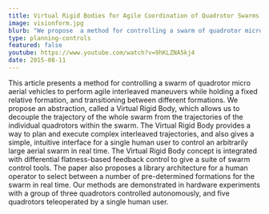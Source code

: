 ```yaml
---
title: Virtual Rigid Bodies for Agile Coordination of Quadrotor Swarms and Human-Swarm Teleoperation
image: visionform.jpg
blurb: "We propose  a method for controlling a swarm of quadrotor micro aerial vehicles to perform agile interleaved maneuvers while holding a fixed relative formation, and transitioning between different formations."
type: planning-controls
featured: false
youtube: https://www.youtube.com/watch?v=9hKLZNA5kj4
date: 2015-08-11
---
```


This article presents a method for controlling a swarm of quadrotor micro aerial vehicles to perform agile interleaved maneuvers while holding a fixed relative formation, and transitioning between different formations. We propose an abstraction, called a Virtual Rigid Body, which allows us to decouple the trajectory of the whole swarm from the trajectories of the individual quadrotors within the swarm. The Virtual Rigid Body provides a way to plan and execute complex interleaved trajectories, and also gives a simple, intuitive interface for a single human user to control an arbitrarily large aerial swarm in real time. The Virtual Rigid Body concept is integrated with differential flatness-based feedback control to give a suite of swarm control tools. The paper also proposes a library architecture for a human operator to select between a number of pre-determined formations for the swarm in real time. Our methods are demonstrated in hardware experiments with a group of three quadrotors controlled autonomously, and five quadrotors teleoperated by a single human user.